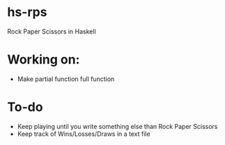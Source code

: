 # hs-rps
Rock Paper Scissors in Haskell
# Working on:
- Make partial function full function
# To-do
- Keep playing until you write something else than Rock Paper Scissors
- Keep track of Wins/Losses/Draws in a text file
